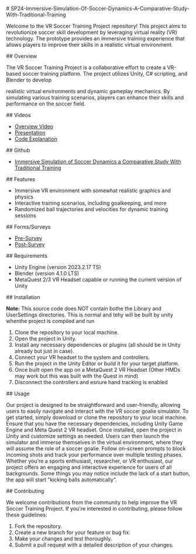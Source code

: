 \# SP24-Immersive-Simulation-Of-Soccer-Dynamics-A-Comparative-Study-With-Traditional-Training

Welcome to the VR Soccer Training Project repository! This project aims to revolutionize soccer skill development by leveraging virtual reality (VR) technology. The prototype provides an immersive training experience that allows players to improve their skills in a realistic virtual environment.

\## Overview

The VR Soccer Training Project is a collaborative effort to create a VR-based soccer training platform. The project utilizes Unity, C# scripting, and Blender to develop

realistic virtual environments and dynamic gameplay mechanics. By simulating various training scenarios, players can enhance their skills and performance on the soccer field.

\## Videos

* [Overview Video](https://youtu.be/4DepY2p9C7E)
* [Presentation](https://youtu.be/bS2EJ3FuxW0)
* [Code Explanation](https://youtu.be/tWIzXl8WetY)

\## Github

* [Immersive Simulation of Soccer Dynamics a Comparative Study With Traditional Training](https://github.com/csu-hci-projects/SP24-Immersive-Simulation-Of-Soccer-Dynamics-A-Comparative-Study-With-Traditional-Training)

\## Features

- Immersive VR environment with somewhat realistic graphics and physics
- Interactive training scenarios, including goalkeeping, and more
- Randomized ball trajectories and velocities for dynamic training sessions

\## Forms/Surveys

* [Pre-Survey](https://forms.office.com/r/Cbb3DumYSh)
* [Post-Survey](https://forms.office.com/r/RQWwyHQpdS)

\## Requirements

- Unity Engine (version 2023.2.17 TS)
- Blender (version 4.1.0 LTS)
- MetaQuest 2/3 VR Headset capable or running the current version of Unity

\## Installation

**Note:** This source code does NOT contain bothe the Library and UserSettings directories. This is normal and tehy will be built by unity whenthe project is compiled and run
1. Clone the repository to your local machine.
1. Open the project in Unity.
1. Install any necessary dependencies or plugins (all should be in Unity already but just in case).
1. Connect your VR headset to the system and controllers.
1. Run the project in the Unity Editor or build it for your target platform.
1. Once built open the app on a MetaQuest 2 VR Headset (Other HMDs may work but this was built with the Quest in mind)
1. Disconnect the controllers and esnure hand tracking is enabled

\## Usage

Our project is designed to be straightforward and user-friendly, allowing users to easily navigate and interact with the VR soccer goalie simulator. To get started, simply download or clone the repository to your local machine. Ensure that you have the necessary dependencies, including Unity Game Engine and Meta Quest 2 VR headset. Once installed, open the project in Unity and customize settings as needed. Users can then launch the simulator and immerse themselves in the virtual environment, where they will assume the role of a soccer goalie. Follow on-screen prompts to block incoming shots and track your performance over multiple testing phases. Whether you're a sports enthusiast, researcher, or VR enthusiast, our project offers an engaging and interactive experience for users of all backgrounds. Some things you may notice include the lack of a start button, the app will start "kicking balls automatically".

\## Contributing

We welcome contributions from the community to help improve the VR Soccer Training Project. If you're interested in contributing, please follow these guidelines:

1. Fork the repository.
1. Create a new branch for your feature or bug fix.
1. Make your changes and test thoroughly.
1. Submit a pull request with a detailed description of your changes.


